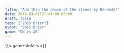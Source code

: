 ```yaml
---
title: "And then the dance of the stones by Kennedy!"
date: 2015-03-01T21:41:00-05:00
draft: false
tags: ["2015 Brier"]
event: "2015 Brier"
game: "ON vs AB"
---
```

{{< game-details >}}
<!--more--> 